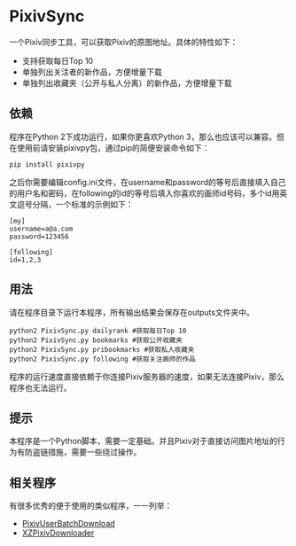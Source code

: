 # PixivSync
一个Pixiv同步工具，可以获取Pixiv的原图地址。具体的特性如下：
- 支持获取每日Top 10
- 单独列出关注者的新作品，方便增量下载
- 单独列出收藏夹（公开与私人分离）的新作品，方便增量下载

## 依赖
程序在Python 2下成功运行，如果你更喜欢Python 3，那么也应该可以兼容。但在使用前请安装pixivpy包，通过pip的简便安装命令如下：
```
pip install pixivpy
```
之后你需要编辑config.ini文件，在username和password的等号后直接填入自己的用户名和密码，在following的id的等号后填入你喜欢的画师id号码，多个id用英文逗号分隔，一个标准的示例如下：
```
[my]
username=a@a.com
password=123456

[following]
id=1,2,3
```

## 用法
请在程序目录下运行本程序，所有输出结果会保存在outputs文件夹中。
```
python2 PixivSync.py dailyrank #获取每日Top 10
python2 PixivSync.py bookmarks #获取公开收藏夹
python2 PixivSync.py pribookmarks #获取私人收藏夹
python2 PixivSync.py following #获取关注画师的作品
```
程序的运行速度直接依赖于你连接Pixiv服务器的速度，如果无法连接Pixiv，那么程序也无法运行。

## 提示
本程序是一个Python脚本，需要一定基础。并且Pixiv对于直接访问图片地址的行为有防盗链措施，需要一些绕过操作。

## 相关程序
有很多优秀的便于使用的类似程序，一一列举：
- [PixivUserBatchDownload](https://github.com/Mapaler/PixivUserBatchDownload)
- [XZPixivDownloader](https://github.com/xuejianxianzun/XZPixivDownloader)

